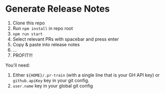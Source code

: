 # Generate Release Notes

1. Clone this repo
2. Run `npm install` in repo root
3. `npm run start`
4. Select relevant PRs with spacebar and press enter
5. Copy & paste into release notes
6. ...
7. PROFIT!!!

You'll need:
1. Either `${HOME}/.pr-train` (with a single line that is your GH API key)  or `github.apiKey` key in your git config.
2. `user.name` key in your global git config
